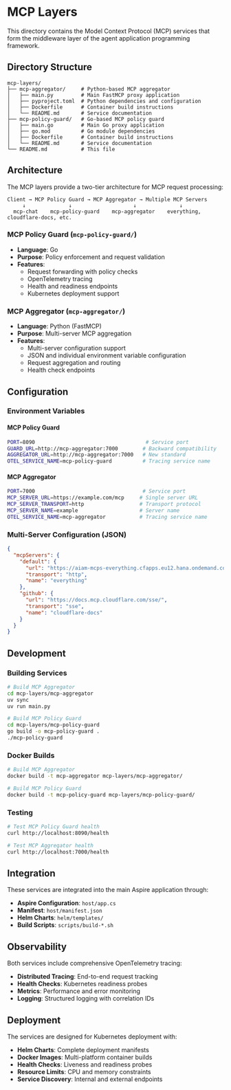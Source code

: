# MCP Layers

This directory contains the Model Context Protocol (MCP) services that form the middleware layer of the agent application programming framework.

## Directory Structure

```
mcp-layers/
├── mcp-aggregator/     # Python-based MCP aggregator
│   ├── main.py         # Main FastMCP proxy application
│   ├── pyproject.toml  # Python dependencies and configuration
│   ├── Dockerfile      # Container build instructions
│   └── README.md       # Service documentation
├── mcp-policy-guard/   # Go-based MCP policy guard
│   ├── main.go         # Main Go proxy application
│   ├── go.mod          # Go module dependencies
│   ├── Dockerfile      # Container build instructions
│   └── README.md       # Service documentation
└── README.md           # This file
```

## Architecture

The MCP layers provide a two-tier architecture for MCP request processing:

```
Client → MCP Policy Guard → MCP Aggregator → Multiple MCP Servers
     ↓              ↓                    ↓              ↓
  mcp-chat    mcp-policy-guard    mcp-aggregator    everything, cloudflare-docs, etc.
```

### MCP Policy Guard (`mcp-policy-guard/`)

- **Language**: Go
- **Purpose**: Policy enforcement and request validation
- **Features**:
  - Request forwarding with policy checks
  - OpenTelemetry tracing
  - Health and readiness endpoints
  - Kubernetes deployment support

### MCP Aggregator (`mcp-aggregator/`)

- **Language**: Python (FastMCP)
- **Purpose**: Multi-server MCP aggregation
- **Features**:
  - Multi-server configuration support
  - JSON and individual environment variable configuration
  - Request aggregation and routing
  - Health check endpoints

## Configuration

### Environment Variables

#### MCP Policy Guard
```bash
PORT=8090                                    # Service port
GUARD_URL=http://mcp-aggregator:7000        # Backward compatibility
AGGREGATOR_URL=http://mcp-aggregator:7000   # New standard
OTEL_SERVICE_NAME=mcp-policy-guard          # Tracing service name
```

#### MCP Aggregator
```bash
PORT=7000                                   # Service port
MCP_SERVER_URL=https://example.com/mcp     # Single server URL
MCP_SERVER_TRANSPORT=http                  # Transport protocol
MCP_SERVER_NAME=example                    # Server name
OTEL_SERVICE_NAME=mcp-aggregator           # Tracing service name
```

### Multi-Server Configuration (JSON)
```json
{
  "mcpServers": {
    "default": {
      "url": "https://aiam-mcps-everything.cfapps.eu12.hana.ondemand.com/mcp",
      "transport": "http",
      "name": "everything"
    },
    "github": {
      "url": "https://docs.mcp.cloudflare.com/sse/",
      "transport": "sse",
      "name": "cloudflare-docs"
    }
  }
}
```

## Development

### Building Services

```bash
# Build MCP Aggregator
cd mcp-layers/mcp-aggregator
uv sync
uv run main.py

# Build MCP Policy Guard
cd mcp-layers/mcp-policy-guard
go build -o mcp-policy-guard .
./mcp-policy-guard
```

### Docker Builds

```bash
# Build MCP Aggregator
docker build -t mcp-aggregator mcp-layers/mcp-aggregator/

# Build MCP Policy Guard
docker build -t mcp-policy-guard mcp-layers/mcp-policy-guard/
```

### Testing

```bash
# Test MCP Policy Guard health
curl http://localhost:8090/health

# Test MCP Aggregator health
curl http://localhost:7000/health
```

## Integration

These services are integrated into the main Aspire application through:

- **Aspire Configuration**: `host/app.cs`
- **Manifest**: `host/manifest.json`
- **Helm Charts**: `helm/templates/`
- **Build Scripts**: `scripts/build-*.sh`

## Observability

Both services include comprehensive OpenTelemetry tracing:

- **Distributed Tracing**: End-to-end request tracking
- **Health Checks**: Kubernetes readiness probes
- **Metrics**: Performance and error monitoring
- **Logging**: Structured logging with correlation IDs

## Deployment

The services are designed for Kubernetes deployment with:

- **Helm Charts**: Complete deployment manifests
- **Docker Images**: Multi-platform container builds
- **Health Checks**: Liveness and readiness probes
- **Resource Limits**: CPU and memory constraints
- **Service Discovery**: Internal and external endpoints
